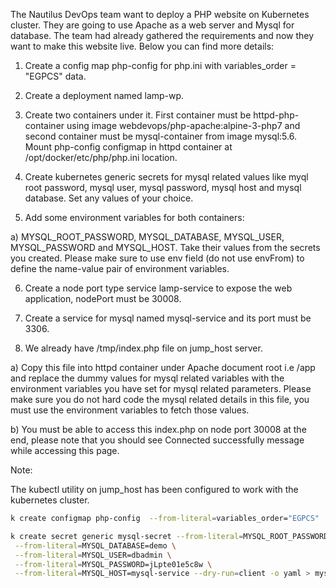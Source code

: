 The Nautilus DevOps team want to deploy a PHP website on Kubernetes cluster. They are going to use Apache as a web server and Mysql for database. The team had already gathered the requirements and now they want to make this website live. Below you can find more details:

1. Create a config map php-config for php.ini with variables_order = "EGPCS" data.

2. Create a deployment named lamp-wp.

3. Create two containers under it. First container must be httpd-php-container using image webdevops/php-apache:alpine-3-php7 and second container must be mysql-container from image mysql:5.6. Mount php-config configmap in httpd container at /opt/docker/etc/php/php.ini location.

4. Create kubernetes generic secrets for mysql related values like myql root password, mysql user, mysql password, mysql host and mysql database. Set any values of your choice.

5. Add some environment variables for both containers:

a) MYSQL_ROOT_PASSWORD, MYSQL_DATABASE, MYSQL_USER, MYSQL_PASSWORD and MYSQL_HOST. Take their values from the secrets you created. Please make sure to use env field (do not use envFrom) to define the name-value pair of environment variables.

6. Create a node port type service lamp-service to expose the web application, nodePort must be 30008.

7. Create a service for mysql named mysql-service and its port must be 3306.

8. We already have /tmp/index.php file on jump_host server.

a) Copy this file into httpd container under Apache document root i.e /app and replace the dummy values for mysql related variables with the environment variables you have set for mysql related parameters. Please make sure you do not hard code the mysql related details in this file, you must use the environment variables to fetch those values.

b) You must be able to access this index.php on node port 30008 at the end, please note that you should see Connected successfully message while accessing this page.

Note:

The kubectl utility on jump_host has been configured to work with the kubernetes cluster.

```bash
k create configmap php-config  --from-literal=variables_order="EGPCS"

k create secret generic mysql-secret --from-literal=MYSQL_ROOT_PASSWORD=4OlVpj259LNr \
 --from-literal=MYSQL_DATABASE=demo \
 --from-literal=MYSQL_USER=dbadmin \
 --from-literal=MYSQL_PASSWORD=jLpte01e5c8w \
 --from-literal=MYSQL_HOST=mysql-service --dry-run=client -o yaml > mysql-secret.yaml
```
